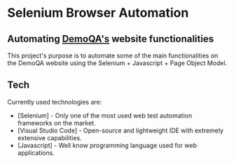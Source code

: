 # Selenium Browser Automation
## Automating [DemoQA's](https://demoqa.com/elements) website functionalities

This project's purpose is to automate some of the main functionalities on the DemoQA website using the Selenium + Javascript + Page Object Model.

## Tech
Currently used technologies are:

- [Selenium] - Only one of the most used web test automation frameworks on the market. 
- [Visual Studio Code] - Open-source and lightweight IDE with extremely extensive capabilities.
- [Javascript] - Well know programming language used for web applications.